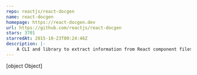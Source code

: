 ```yaml
---
repo: reactjs/react-docgen
name: react-docgen
homepage: https://react-docgen.dev
url: https://github.com/reactjs/react-docgen
stars: 3701
starredAt: 2015-10-23T00:24:46Z
description: |-
    A CLI and library to extract information from React component files for documentation generation purposes.
---
```


[object Object]
